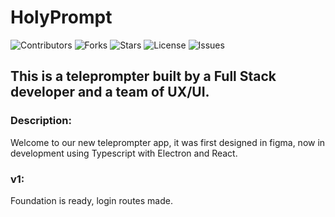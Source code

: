 # HolyPrompt

![Contributors](https://img.shields.io/github/contributors/EtanHey/holypromptReact?style=plastic) ![Forks](https://img.shields.io/github/forks/EtanHey/holypromptReact) ![Stars](https://img.shields.io/github/stars/EtanHey/holypromptReact) ![License](https://img.shields.io/github/license/EtanHey/holypromptReact) ![Issues](https://img.shields.io/github/issues/EtanHey/holypromptReact)

## This is a teleprompter built by a Full Stack developer and a team of UX/UI.

### Description:
Welcome to our new teleprompter app, it was first designed in figma, now in development using Typescript with Electron and React.

### v1:
Foundation is ready, login routes made.

